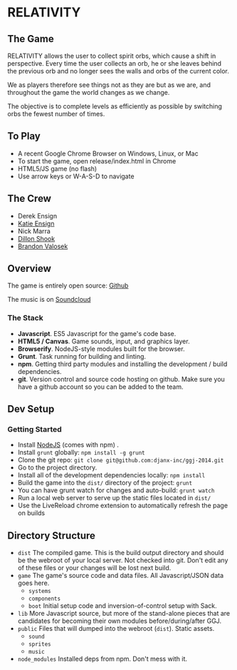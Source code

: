 # RELATIVITY

## The Game

RELATIVITY allows the user to collect spirit orbs, which cause a shift in
perspective.  Every time the user collects an orb, he or she leaves behind the
previous orb and no longer sees the walls and orbs of the current color.

We as players therefore see things not as they are but as we are, and
throughout the game the world changes as we change.

The objective is to complete levels as efficiently as possible by switching
orbs the fewest number of times.

## To Play

* A recent Google Chrome Browser on Windows, Linux, or Mac
* To start the game, open release/index.html in Chrome
* HTML5/JS game (no flash)
* Use arrow keys or W-A-S-D to navigate

## The Crew

* Derek Ensign
* [Katie Ensign](http://github.com/katieensign)
* Nick Marra
* [Dillon Shook](http://github.com/dshook)
* [Brandon Valosek](http://github.com/bvalosek)

## Overview

The game is entirely open source: [Github](https://github.com/djanx-inc/ggj-2014)

The music is on
[Soundcloud](https://soundcloud.com/derek-ensign/sets/relativity-game-music)

### The Stack

* **Javascript**. ES5 Javascript for the game's code base.
* **HTML5 / Canvas**. Game sounds, input, and graphics layer.
* **Browserify**. NodeJS-style modules built for the browser.
* **Grunt**. Task running for building and linting.
* **npm**. Getting third party modules and installing the development / build
  dependencies.
* **git**. Version control and source code hosting on github. Make sure you
  have a github account so you can be added to the team.

## Dev Setup
### Getting Started

* Install [NodeJS](http://nodejs.org/) (comes with npm) .
* Install `grunt` globally: `npm install -g grunt`
* Clone the git repo: `git clone git@github.com:djanx-inc/ggj-2014.git`
* Go to the project directory.
* Install all of the development dependencies locally: `npm install`
* Build the game into the `dist/` directory of the project: `grunt`
* You can have grunt watch for changes and auto-build: `grunt watch`
* Run a local web server to serve up the static files located in `dist/`
* Use the LiveReload chrome extension to automatically refresh the page on
  builds

## Directory Structure

* `dist` The compiled game. This is the build output directory and should be
  the webroot of your local server. Not checked into git. Don't edit any of
  these files or your changes will be lost next build.
* `game` The game's source code and data files. All Javascript/JSON data goes
  here.
    * `systems`
    * `components`
    * `boot` Initial setup code and inversion-of-control setup with Sack.
* `lib` More Javascript source, but more of the stand-alone pieces that are
  candidates for becoming their own modules before/during/after GGJ.
* `public` Files that will dumped into the webroot (`dist`). Static assets.
    * `sound`
    * `sprites`
    * `music`
* `node_modules` Installed deps from npm. Don't mess with it.

